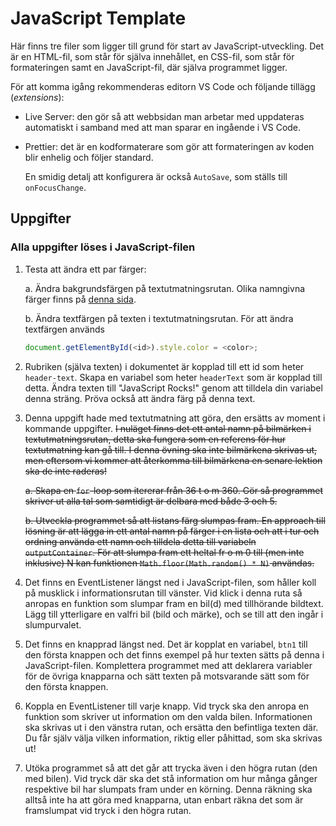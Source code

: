 # JavaScript Template

Här finns tre filer som ligger till grund för start av JavaScript-utveckling.
Det är en HTML-fil, som står för själva innehållet, en CSS-fil, som står för
formateringen samt en JavaScript-fil, där själva programmet ligger.

För att komma igång rekommenderas editorn VS Code och följande tillägg
(_extensions_):

- Live Server: den gör så att webbsidan man arbetar med uppdateras automatiskt
  i samband med att man sparar en ingående i VS Code.
- Prettier: det är en kodformaterare som gör att formateringen av koden blir
  enhelig och följer standard.

  En smidig detalj att konfigurera är också `AutoSave`, som ställs till `onFocusChange`.

## Uppgifter

### Alla uppgifter löses i JavaScript-filen

1. Testa att ändra ett par färger:

    a. Ändra bakgrundsfärgen på textutmatningsrutan. Olika namngivna färger finns på [denna sida](https://www.w3schools.com/tags/ref_colornames.asp).

    b. Ändra textfärgen på texten i textutmatningsrutan. För att ändra textfärgen används

    ```javascript
    document.getElementById(<id>).style.color = <color>;
    ```

2. Rubriken (själva texten) i dokumentet är kopplad till ett id som heter `header-text`. Skapa en variabel som heter `headerText` som är kopplad till detta. Ändra texten till "JavaScript Rocks!" genom att tilldela din variabel denna sträng. Pröva också att ändra färg på denna text.

3. Denna uppgift hade med textutmatning att göra, den ersätts av moment i kommande uppgifter. ~~I nuläget finns det ett antal namn på bilmärken i textutmatningsrutan, detta ska fungera som en referens för hur textutmatning kan gå till. I denna övning ska inte bilmärkena skrivas ut, men eftersom vi kommer att återkomma till bilmärkena en senare lektion ska de inte raderas!~~

    ~~a. Skapa en `for`-loop som itererar från 36 t o m 360. Gör så programmet skriver ut alla tal som samtidigt är delbara med både 3 och 5.~~

    ~~b. Utveckla programmet så att listans färg slumpas fram. En approach till lösning är att lägga in ett antal namn på färger i en lista och att i tur och ordning använda ett namn och tilldela detta till variabeln `outputContainer`. För att slumpa fram ett heltal fr o m 0 till (men inte inklusive) N kan funktionen `Math.floor(Math.random() * N)` användas.~~

4. Det finns en EventListener längst ned i JavaScript-filen, som håller koll på musklick i informationsrutan till vänster. Vid klick i denna ruta så anropas en funktion som slumpar fram en bil(d) med tillhörande bildtext. Lägg till ytterligare en valfri bil (bild och märke), och se till att den ingår i slumpurvalet.

5. Det finns en knapprad längst ned. Det är kopplat en variabel, `btn1` till den första knappen och det finns exempel på hur texten sätts på denna i JavaScript-filen. Komplettera programmet med att deklarera variabler för de övriga knapparna och sätt texten på motsvarande sätt som för den första knappen.

6. Koppla en EventListener till varje knapp. Vid tryck ska den anropa en funktion som skriver ut information om den valda bilen. Informationen ska skrivas ut i den vänstra rutan, och ersätta den befintliga texten där. Du får själv välja vilken information, riktig eller påhittad, som ska skrivas ut!

7. Utöka programmet så att det går att trycka även i den högra rutan (den med bilen). Vid tryck där ska det stå information om hur många gånger respektive bil har slumpats fram under en körning. Denna räkning ska alltså inte ha att göra med knapparna, utan enbart räkna det som är framslumpat vid tryck i den högra rutan.
